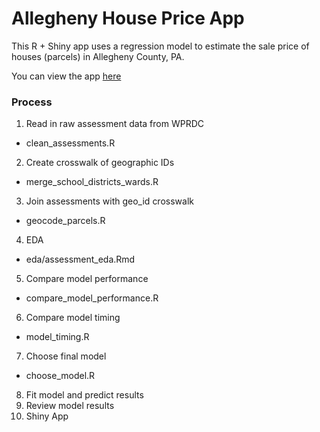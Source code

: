 # Allegheny House Price App

This R + Shiny app uses a regression model to estimate the sale price of houses (parcels) in Allegheny County, PA.

You can view the app [here](https://conorotompkins.shinyapps.io/shiny_app/)

### Process

1. Read in raw assessment data from WPRDC
  * clean_assessments.R
2. Create crosswalk of geographic IDs
  * merge_school_districts_wards.R
3. Join assessments with geo_id crosswalk
  * geocode_parcels.R
4. EDA
  * eda/assessment_eda.Rmd
5. Compare model performance
  * compare_model_performance.R
6. Compare model timing
  * model_timing.R
7. Choose final model
  * choose_model.R
8. Fit model and predict results
9. Review model results
10. Shiny App